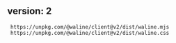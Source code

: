 ## version: 2
```
 https://unpkg.com/@waline/client@v2/dist/waline.mjs
 https://unpkg.com/@waline/client@v2/dist/waline.css
```
